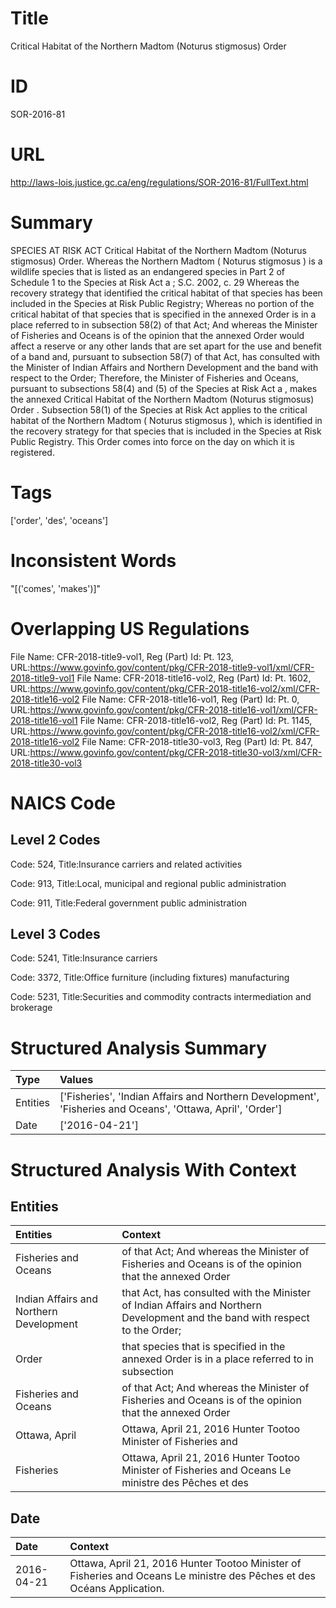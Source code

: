 # Title
Critical Habitat of the Northern Madtom (Noturus stigmosus) Order


# ID
SOR-2016-81

# URL
http://laws-lois.justice.gc.ca/eng/regulations/SOR-2016-81/FullText.html


# Summary
SPECIES AT RISK ACT Critical Habitat of the Northern Madtom (Noturus stigmosus) Order.
Whereas the Northern Madtom ( Noturus stigmosus ) is a wildlife species that is listed as an endangered species in Part 2 of Schedule 1 to the  Species at Risk Act a ; S.C. 2002, c.
29 Whereas the recovery strategy that identified the critical habitat of that species has been included in the Species at Risk Public Registry; Whereas no portion of the critical habitat of that species that is specified in the annexed Order is in a place referred to in subsection 58(2) of that Act; And whereas the Minister of Fisheries and Oceans is of the opinion that the annexed Order would affect a reserve or any other lands that are set apart for the use and benefit of a band and, pursuant to subsection 58(7) of that Act, has consulted with the Minister of Indian Affairs and Northern Development and the band with respect to the Order; Therefore, the Minister of Fisheries and Oceans, pursuant to subsections 58(4) and (5) of the  Species at Risk Act a , makes the annexed  Critical Habitat of the Northern Madtom (Noturus stigmosus) Order .
Subsection 58(1) of the  Species at Risk Act  applies to the critical habitat of the Northern Madtom ( Noturus stigmosus ), which is identified in the recovery strategy for that species that is included in the Species at Risk Public Registry.
This Order comes into force on the day on which it is registered.


# Tags
['order', 'des', 'oceans']


# Inconsistent Words
"[('comes', 'makes')]"


# Overlapping US Regulations
File Name: CFR-2018-title9-vol1, Reg (Part) Id: Pt. 123, URL:https://www.govinfo.gov/content/pkg/CFR-2018-title9-vol1/xml/CFR-2018-title9-vol1
File Name: CFR-2018-title16-vol2, Reg (Part) Id: Pt. 1602, URL:https://www.govinfo.gov/content/pkg/CFR-2018-title16-vol2/xml/CFR-2018-title16-vol2
File Name: CFR-2018-title16-vol1, Reg (Part) Id: Pt. 0, URL:https://www.govinfo.gov/content/pkg/CFR-2018-title16-vol1/xml/CFR-2018-title16-vol1
File Name: CFR-2018-title16-vol2, Reg (Part) Id: Pt. 1145, URL:https://www.govinfo.gov/content/pkg/CFR-2018-title16-vol2/xml/CFR-2018-title16-vol2
File Name: CFR-2018-title30-vol3, Reg (Part) Id: Pt. 847, URL:https://www.govinfo.gov/content/pkg/CFR-2018-title30-vol3/xml/CFR-2018-title30-vol3



# NAICS Code
## Level 2 Codes
Code: 524, Title:Insurance carriers and related activities

Code: 913, Title:Local, municipal and regional public administration

Code: 911, Title:Federal government public administration




## Level 3 Codes
Code: 5241, Title:Insurance carriers

Code: 3372, Title:Office furniture (including fixtures) manufacturing

Code: 5231, Title:Securities and commodity contracts intermediation and brokerage







# Structured Analysis Summary
| Type     | Values                                                                                                     |
|:---------|:-----------------------------------------------------------------------------------------------------------|
| Entities | ['Fisheries', 'Indian Affairs and Northern Development', 'Fisheries and Oceans', 'Ottawa, April', 'Order'] |
| Date     | ['2016-04-21']                                                                                             |


# Structured Analysis With Context
 


## Entities
| Entities                                | Context                                                                                                                      |
|:----------------------------------------|:-----------------------------------------------------------------------------------------------------------------------------|
| Fisheries and Oceans                    | of that Act; And whereas the Minister of Fisheries and Oceans is of the opinion that the annexed Order                       |
| Indian Affairs and Northern Development | that Act, has consulted with the Minister of Indian Affairs and Northern Development and the band with respect to the Order; |
| Order                                   | that species that is specified in the annexed Order is in a place referred to in subsection                                  |
| Fisheries and Oceans                    | of that Act; And whereas the Minister of Fisheries and Oceans is of the opinion that the annexed Order                       |
| Ottawa, April                           | Ottawa, April 21, 2016 Hunter Tootoo Minister of Fisheries and                                                               |
| Fisheries                               | Ottawa, April 21, 2016 Hunter Tootoo Minister of  Fisheries and Oceans Le ministre des Pêches et des                         |


## Date
| Date       | Context                                                                                                                 |
|:-----------|:------------------------------------------------------------------------------------------------------------------------|
| 2016-04-21 | Ottawa, April 21, 2016 Hunter Tootoo Minister of Fisheries and Oceans Le ministre des Pêches et des Océans Application. |


